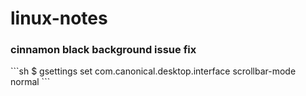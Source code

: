 # linux-notes
<h3> cinnamon black background issue fix </h3>
```sh
$ gsettings set com.canonical.desktop.interface scrollbar-mode normal
```
